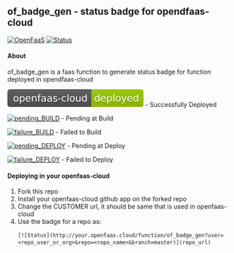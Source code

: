## of_badge_gen - status badge for opendfaas-cloud

[![OpenFaaS](https://img.shields.io/badge/openfaas-serverless-blue.svg)](https://www.openfaas.com)
[![Status](http://0341c281.ngrok.io/function/s8sg-of_badge_gen?user=s8sg&repo=of_badge_gen&branch=master)](http://0341c281.ngrok.io)



#### About
of_badge_gen is a faas function to generate status badge for function deployed in opendfaas-cloud 

[![success_DEPLOY](https://raw.githubusercontent.com/s8sg/of_badge_gen/master/assets/image/success.svg)](https://raw.githubusercontent.com/s8sg/of_badge_gen/master/assets/image/success.svg)   -  Successfully Deployed  

[![pending_BUILD](https://raw.githubusercontent.com/s8sg/of_badge_gen/master/assets/image/pending_BUILD.svg)](https://raw.githubusercontent.com/s8sg/of_badge_gen/master/assets/image/pending_BUILD.svg)   -  Pending at Build   

[![failure_BUILD](https://raw.githubusercontent.com/s8sg/of_badge_gen/master/assets/image/failure_BUILD.svg)](https://raw.githubusercontent.com/s8sg/of_badge_gen/master/assets/image/failure_BUILD.svg)   -  Failed to Build  

[![pending_DEPLOY](https://raw.githubusercontent.com/s8sg/of_badge_gen/master/assets/image/pending_DEPLOY.svg)](https://raw.githubusercontent.com/s8sg/of_badge_gen/master/assets/image/pending_DEPLOY.svg)   -  Pending at Deploy  

[![failure_DEPLOY](https://raw.githubusercontent.com/s8sg/of_badge_gen/master/assets/image/failure_DEPLOY.svg)](https://raw.githubusercontent.com/s8sg/of_badge_gen/master/assets/image/failure_DEPLOY.svg)   -  Failed to Deploy  


#### Deploying in your openfaas-cloud

1. Fork this repo
2. Install your openfaas-cloud github app on the forked repo
3. Change the CUSTOMER url, it should be same that is used in openfaas-cloud
4. Use the badge for a repo as:
   ```
   [![Status](http://your.openfaas.cloud/function/of_badge_gen?user=<repo_user_or_org>&repo=<repo_name>&branch=master)](repo_url)
   ```
